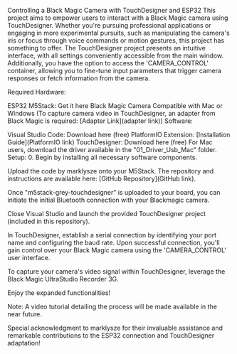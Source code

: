Controlling a Black Magic Camera with TouchDesigner and ESP32
This project aims to empower users to interact with a Black Magic camera using TouchDesigner. Whether you're pursuing professional applications or engaging in more experimental pursuits, such as manipulating the camera's iris or focus through voice commands or motion gestures, this project has something to offer. The TouchDesigner project presents an intuitive interface, with all settings conveniently accessible from the main window. Additionally, you have the option to access the 'CAMERA_CONTROL' container, allowing you to fine-tune input parameters that trigger camera responses or fetch information from the camera.

Required Hardware:

ESP32 M5Stack: Get it here
Black Magic Camera
Compatible with Mac or Windows
(To capture camera video in TouchDesigner, an adapter from Black Magic is required: [Adapter Link](adapter link))
Software:

Visual Studio Code: Download here (free)
PlatformIO Extension: [Installation Guide](PlatformIO link)
TouchDesigner: Download here (free)
For Mac users, download the driver available in the "01_Driver_Usb_Mac" folder.
Setup:
0. Begin by installing all necessary software components.

Upload the code by marklysze onto your M5Stack. The repository and instructions are available here: [GitHub Repository](GitHub link).

Once "m5stack-grey-touchdesigner" is uploaded to your board, you can initiate the initial Bluetooth connection with your Blackmagic camera.

Close Visual Studio and launch the provided TouchDesigner project (included in this repository).

In TouchDesigner, establish a serial connection by identifying your port name and configuring the baud rate. Upon successful connection, you'll gain control over your Black Magic camera using the 'CAMERA_CONTROL' user interface.

To capture your camera's video signal within TouchDesigner, leverage the Black Magic UltraStudio Recorder 3G.

Enjoy the expanded functionalities!

Note: A video tutorial detailing the process will be made available in the near future.

Special acknowledgment to marklysze for their invaluable assistance and remarkable contributions to the ESP32 connection and TouchDesigner adaptation!
